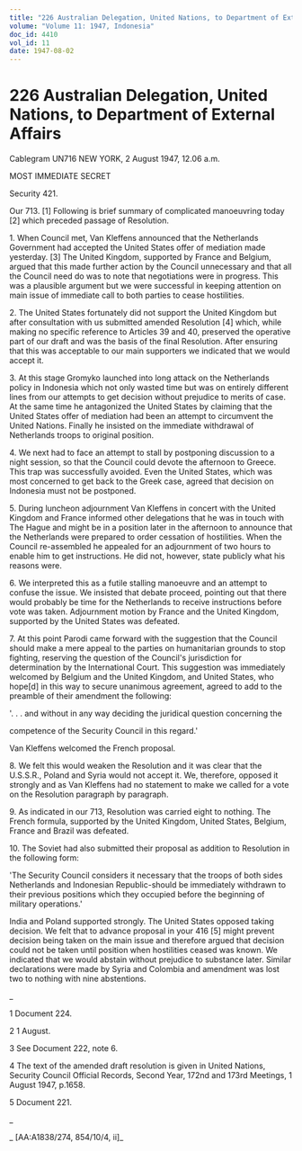 ```yaml
---
title: "226 Australian Delegation, United Nations, to Department of External Affairs"
volume: "Volume 11: 1947, Indonesia"
doc_id: 4410
vol_id: 11
date: 1947-08-02
---
```


# 226 Australian Delegation, United Nations, to Department of External Affairs

Cablegram UN716 NEW YORK, 2 August 1947, 12.06 a.m.

MOST IMMEDIATE SECRET

Security 421.

Our 713. [1] Following is brief summary of complicated manoeuvring today [2] which preceded passage of Resolution.

1\. When Council met, Van Kleffens announced that the Netherlands Government had accepted the United States offer of mediation made yesterday. [3] The United Kingdom, supported by France and Belgium, argued that this made further action by the Council unnecessary and that all the Council need do was to note that negotiations were in progress. This was a plausible argument but we were successful in keeping attention on main issue of immediate call to both parties to cease hostilities.

2\. The United States fortunately did not support the United Kingdom but after consultation with us submitted amended Resolution [4] which, while making no specific reference to Articles 39 and 40, preserved the operative part of our draft and was the basis of the final Resolution. After ensuring that this was acceptable to our main supporters we indicated that we would accept it.

3\. At this stage Gromyko launched into long attack on the Netherlands policy in Indonesia which not only wasted time but was on entirely different lines from our attempts to get decision without prejudice to merits of case. At the same time he antagonized the United States by claiming that the United States offer of mediation had been an attempt to circumvent the United Nations. Finally he insisted on the immediate withdrawal of Netherlands troops to original position.

4\. We next had to face an attempt to stall by postponing discussion to a night session, so that the Council could devote the afternoon to Greece. This trap was successfully avoided. Even the United States, which was most concerned to get back to the Greek case, agreed that decision on Indonesia must not be postponed.

5\. During luncheon adjournment Van Kleffens in concert with the United Kingdom and France informed other delegations that he was in touch with The Hague and might be in a position later in the afternoon to announce that the Netherlands were prepared to order cessation of hostilities. When the Council re-assembled he appealed for an adjournment of two hours to enable him to get instructions. He did not, however, state publicly what his reasons were.

6\. We interpreted this as a futile stalling manoeuvre and an attempt to confuse the issue. We insisted that debate proceed, pointing out that there would probably be time for the Netherlands to receive instructions before vote was taken. Adjournment motion by France and the United Kingdom, supported by the United States was defeated.

7\. At this point Parodi came forward with the suggestion that the Council should make a mere appeal to the parties on humanitarian grounds to stop fighting, reserving the question of the Council's jurisdiction for determination by the International Court. This suggestion was immediately welcomed by Belgium and the United Kingdom, and United States, who hope[d] in this way to secure unanimous agreement, agreed to add to the preamble of their amendment the following:

'. . . and without in any way deciding the juridical question concerning the

competence of the Security Council in this regard.'

Van Kleffens welcomed the French proposal.

8\. We felt this would weaken the Resolution and it was clear that the U.S.S.R., Poland and Syria would not accept it. We, therefore, opposed it strongly and as Van Kleffens had no statement to make we called for a vote on the Resolution paragraph by paragraph.

9\. As indicated in our 713, Resolution was carried eight to nothing. The French formula, supported by the United Kingdom, United States, Belgium, France and Brazil was defeated.

10\. The Soviet had also submitted their proposal as addition to Resolution in the following form:

'The Security Council considers it necessary that the troops of both sides Netherlands and Indonesian Republic-should be immediately withdrawn to their previous positions which they occupied before the beginning of military operations.'

India and Poland supported strongly. The United States opposed taking decision. We felt that to advance proposal in your 416 [5] might prevent decision being taken on the main issue and therefore argued that decision could not be taken until position when hostilities ceased was known. We indicated that we would abstain without prejudice to substance later. Similar declarations were made by Syria and Colombia and amendment was lost two to nothing with nine abstentions.

_

1 Document 224.

2 1 August.

3 See Document 222, note 6.

4 The text of the amended draft resolution is given in United Nations, Security Council Official Records, Second Year, 172nd and 173rd Meetings, 1 August 1947, p.1658.

5 Document 221.

_

_ [AA:A1838/274, 854/10/4, ii]_
